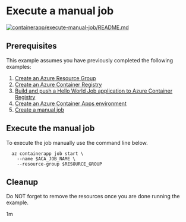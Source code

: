 # Execute a manual job

[![containerapp/execute-manual-job/README.md](https://github.com/Azure-Samples/java-on-azure-examples/actions/workflows/containerapp_execute-manual-job_README_md.yml/badge.svg)](https://github.com/Azure-Samples/java-on-azure-examples/actions/workflows/containerapp_execute-manual-job_README_md.yml)

## Prerequisites

<!-- 

  if [[ -z $REGION ]]; then
    export REGION=eastus
  fi

  -->
<!-- workflow.cron(0 8 * * 1) -->
<!-- workflow.include(../../acr/helloworldjob/README.md) -->
<!-- workflow.include(../create-manual-job/README.md) -->

This example assumes you have previously completed the following examples:

1. [Create an Azure Resource Group](../../group/create/README.md)
1. [Create an Azure Container Registry](../../acr/create/README.md)
1. [Build and push a Hello World Job application to Azure Container Registry](../../acr/helloworldjob/README.md)
1. [Create an Azure Container Apps environment](../create-environment/README.md)
1. [Create a manual job](../create-manual-job/README.md)

## Execute the manual job

To execute the job manually use the command line below.

```shell
  az containerapp job start \
    --name $ACA_JOB_NAME \
    --resource-group $RESOURCE_GROUP
```

<!-- workflow.directOnly()

  sleep 60
  az group delete --name $RESOURCE_GROUP --yes || true

  -->

## Cleanup

Do NOT forget to remove the resources once you are done running the example.

1m
